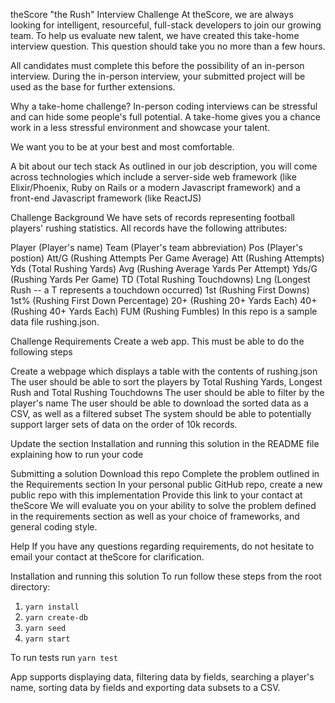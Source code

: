 theScore "the Rush" Interview Challenge
At theScore, we are always looking for intelligent, resourceful, full-stack developers to join our growing team. To help us evaluate new talent, we have created this take-home interview question. This question should take you no more than a few hours.

All candidates must complete this before the possibility of an in-person interview. During the in-person interview, your submitted project will be used as the base for further extensions.

Why a take-home challenge?
In-person coding interviews can be stressful and can hide some people's full potential. A take-home gives you a chance work in a less stressful environment and showcase your talent.

We want you to be at your best and most comfortable.

A bit about our tech stack
As outlined in our job description, you will come across technologies which include a server-side web framework (like Elixir/Phoenix, Ruby on Rails or a modern Javascript framework) and a front-end Javascript framework (like ReactJS)

Challenge Background
We have sets of records representing football players' rushing statistics. All records have the following attributes:

Player (Player's name)
Team (Player's team abbreviation)
Pos (Player's postion)
Att/G (Rushing Attempts Per Game Average)
Att (Rushing Attempts)
Yds (Total Rushing Yards)
Avg (Rushing Average Yards Per Attempt)
Yds/G (Rushing Yards Per Game)
TD (Total Rushing Touchdowns)
Lng (Longest Rush -- a T represents a touchdown occurred)
1st (Rushing First Downs)
1st% (Rushing First Down Percentage)
20+ (Rushing 20+ Yards Each)
40+ (Rushing 40+ Yards Each)
FUM (Rushing Fumbles)
In this repo is a sample data file rushing.json.

Challenge Requirements
Create a web app. This must be able to do the following steps

Create a webpage which displays a table with the contents of rushing.json
The user should be able to sort the players by Total Rushing Yards, Longest Rush and Total Rushing Touchdowns
The user should be able to filter by the player's name
The user should be able to download the sorted data as a CSV, as well as a filtered subset
The system should be able to potentially support larger sets of data on the order of 10k records.

Update the section Installation and running this solution in the README file explaining how to run your code

Submitting a solution
Download this repo
Complete the problem outlined in the Requirements section
In your personal public GitHub repo, create a new public repo with this implementation
Provide this link to your contact at theScore
We will evaluate you on your ability to solve the problem defined in the requirements section as well as your choice of frameworks, and general coding style.

Help
If you have any questions regarding requirements, do not hesitate to email your contact at theScore for clarification.

Installation and running this solution
To run follow these steps from the root directory:
1. `yarn install`
2. `yarn create-db`
3. `yarn seed`
4. `yarn start`

To run tests run `yarn test`

App supports displaying data, filtering data by fields, searching a player's name, sorting data by fields and exporting data subsets to a CSV.